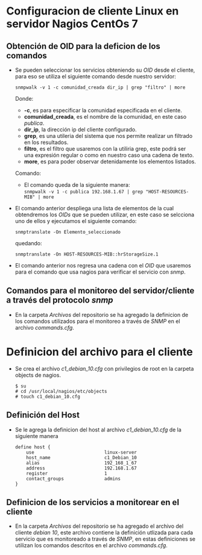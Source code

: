 # Configuracion de cliente Linux en servidor Nagios CentOs 7
## Obtención de OID para la deficion de los comandos

*   Se pueden seleccionar los servicios obteniendo su *OID* desde el cliente, para eso se utiliza el siguiente comando desde nuestro servidor:
    
    `snmpwalk -v 1 -c comunidad_creada dir_ip | grep "filtro" | more`
    
    Donde:

    *   **-c**, es para especificar la comunidad especificada en el cliente.
    *   **comunidad_creada**, es el nombre de la comunidad, en este caso *publica*.
    *   **dir_ip**, la dirección ip del cliente configurado.
    *   **grep**, es una utileria del sistema que nos permite realizar un filtrado en los resultados.
    *   **filtro**, es el filtro que usaremos con la utiliria grep, este podrá ser una expresión regular o como en nuestro caso una cadena de texto.
    *   **more**, es para poder observar detenidamente los elementos listados.

    Comando:
    *   El comando queda de la siguiente manera:  
        `snmpwalk -v 1 -c publica 192.168.1.67 | grep "HOST-RESOURCES-MIB" | more`

*   El comando anterior despliega una lista de elementos de la cual obtendremos los *OIDs* que se pueden utilizar, en este caso se selcciona uno de ellos y ejecutamos el siguiente comando:

    `snmptranslate -On Elemento_seleccionado`
    
    quedando:

    `snmptranslate -On HOST-RESOURCES-MIB::hrStorageSize.1`

*   El comando anterior nos regresa una cadena con el *OID* que usaremos para el comando que usa nagios para verificar el servicio con *snmp*.


## Comandos para el monitoreo del servidor/cliente a través del protocolo *snmp*
*   En la carpeta *Archivos* del repositorio se ha agregado la definicion de los comandos utilizados para el monitoreo a través de *SNMP* en el archivo *commands.cfg*.

# Definicion del archivo para el cliente
*   Se crea el archivo *c1_debian_10.cfg* con privilegios de root en la carpeta objects de nagios.
    
    ```
    $ su
    # cd /usr/local/nagios/etc/objects
    # touch c1_debian_10.cfg
    ```


## Definición del Host
*   Se le agrega la definicion del host al archivo *c1_debian_10.cfg* de la siguiente manera
    ```
    define host {
        use                          linux-server
        host_name                    c1_Debian_10
        alias                        192_168_1_67
        address                      192.168.1.67
        register                     1
        contact_groups               admins
    }
    ```

## Definicion de los servicios a monitorear en el cliente
*   En la carpeta *Archivos* del repositorio se ha agregado el archivo del cliente *debian 10*, este archivo contiene la definición utlizada para cada servicio que es monitoreado a través de *SNMP*, en estas definiciones se utilizan los comandos descritos en el archivo *commands.cfg*.